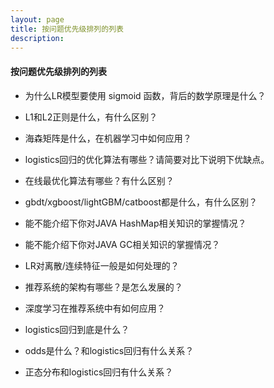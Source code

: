 ```yaml
---
layout: page
title: 按问题优先级排列的列表
description:
---
```


#### 按问题优先级排列的列表

- 为什么LR模型要使用 sigmoid 函数，背后的数学原理是什么？

- L1和L2正则是什么，有什么区别？

- 海森矩阵是什么，在机器学习中如何应用？

- logistics回归的优化算法有哪些？请简要对比下说明下优缺点。

- 在线最优化算法有哪些？有什么区别？

- gbdt/xgboost/lightGBM/catboost都是什么，有什么区别？

- 能不能介绍下你对JAVA HashMap相关知识的掌握情况？

- 能不能介绍下你对JAVA GC相关知识的掌握情况？

- LR对离散/连续特征一般是如何处理的？

- 推荐系统的架构有哪些？是怎么发展的？

- 深度学习在推荐系统中有如何应用？

- logistics回归到底是什么？

- odds是什么？和logistics回归有什么关系？

- 正态分布和logistics回归有什么关系？
